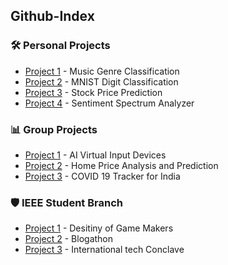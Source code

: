 ## Github-Index

### 🛠️ Personal Projects
- [Project 1](https://github.com/Sneh-Trivedi/Music-Genre-Classification) - Music Genre Classification
- [Project 2](https://github.com/Sneh-Trivedi/MNIST-Digit-Classification) - MNIST Digit Classification
- [Project 3](https://github.com/Sneh-Trivedi/Stock-Price-Prediction) - Stock Price Prediction
- [Project 4](https://github.com/Sneh-Trivedi/Sentiment-Spectrum-Analyzer) - Sentiment Spectrum Analyzer

### 📊 Group Projects
- [Project 1](https://github.com/Sneh-Trivedi/AI_Virtual_Input_Devices) - AI Virtual Input Devices
- [Project 2](https://github.com/Sneh-Trivedi/Home-Price-Analysis-And-Prediction) - Home Price Analysis and Prediction
- [Project 3](https://github.com/Sneh-Trivedi/Covid19-Tracker-India) - COVID 19 Tracker for India

### 🛡️ IEEE Student Branch
- [Project 1](https://github.com/Sneh-Trivedi/DOGM_IEEE_BVM) - Desitiny of Game Makers
- [Project 2](https://github.com/Sneh-Trivedi/Blogathon_IEEE_BVM) - Blogathon
- [Project 3](https://github.com/Sneh-Trivedi/ITC_IEEE_BVM) - International tech Conclave
